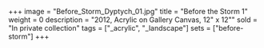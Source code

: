 +++
image = "Before_Storm_Dyptych_01.jpg"
title = "Before the Storm 1"
weight = 0
description = "2012, Acrylic on Gallery Canvas, 12\" x 12\""
sold = "In private collection"
tags = ["_acrylic", "_landscape"]
sets = ["before-storm"]
+++
